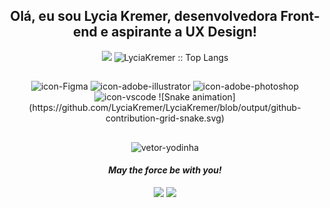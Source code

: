 <h2 align="center">Olá, eu sou Lycia Kremer, desenvolvedora Front-end e aspirante a UX Design!</h1>

<div align="center">
  <img height="180em" src="https://github-readme-stats.vercel.app/api?username=LyciaKremer&bg_color=000000&title_color=fff&text_color=0a9396&border_color=0a9396&show_icons=true&icon_color=fff"/>
  <img height="180em" src="https://github-readme-stats.vercel.app/api/top-langs/?username=LyciaKremer&langs_count=10&bg_color=000000&title_color=fff&text_color=fff&layout=compact&border_color=0a9396" alt="LyciaKremer :: Top Langs" />

##
  
<div align="Center">
  <img alt="icon-Figma" height="50" src="https://cdn.jsdelivr.net/gh/devicons/devicon/icons/figma/figma-original.svg"/>
  <img alt="icon-adobe-illustrator" height="50" src="https://cdn.jsdelivr.net/gh/devicons/devicon/icons/illustrator/illustrator-line.svg" />
  <img alt="icon-adobe-photoshop" height="50" src="https://cdn.jsdelivr.net/gh/devicons/devicon/icons/photoshop/photoshop-line.svg" />
  <img alt="icon-vscode" height="50" src="https://cdn.jsdelivr.net/gh/devicons/devicon/icons/vscode/vscode-original.svg" />
  ![Snake animation](https://github.com/LyciaKremer/LyciaKremer/blob/output/github-contribution-grid-snake.svg)
</div>
  
  ##

<div align="center">
  <img alt="vetor-yodinha" src="https://user-images.githubusercontent.com/32186405/137845535-0b2a0566-4595-4b14-8c88-d704f47b8f05.png" height="100" width="100"/>
  <h4 align="center"><i>May the force be with you!</i></h4>
</div>
  
<div align="center"> 
  <a alt="icon-gmail" href="mailto:lyciakremer@gmail.com"> <img src="https://img.shields.io/badge/-Gmail-%23333?style=for-the-badge&logo=gmail&logoColor=white" target="_blank"></a>
  <a alt="icon-linkedin" href="https://www.linkedin.com/in/lycia-kremer-02670b176/" target="_blank"><img src="https://img.shields.io/badge/-LinkedIn-%230077B5?style=for-the-badge&logo=linkedin&logoColor=white" target="_blank"></a> 
</div>

